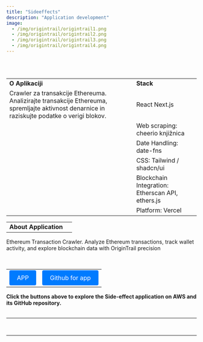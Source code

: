 ```yaml
---
title: "Sideeffects"
description: "Application development"
image:
  - /img/origintrail/origintrail1.png
  - /img/origintrail/origintrail2.png
  - /img/origintrail/origintrail3.png
  - /img/origintrail/origintrail4.png
---
```


<br>

<br>

|                                                                                                                                              |                                                  |
| -------------------------------------------------------------------------------------------------------------------------------------------- | ------------------------------------------------ |
| **O Aplikaciji**                                                                                                                             | **Stack**                                        |
| Crawler za transakcije Ethereuma. Analizirajte transakcije Ethereuma, spremljajte aktivnost denarnice in raziskujte podatke o verigi blokov. | React Next.js                                    |
|                                                                                                                                              | Web scraping: cheerio knjižnica                  |
|                                                                                                                                              | Date Handling: date-fns                          |
|                                                                                                                                              | CSS: Tailwind / shadcn/ui                        |
|                                                                                                                                              | Blockchain Integration: Etherscan API, ethers.js |
|                                                                                                                                              | Platform: Vercel                                 |

|                       |     |
| --------------------- | --- |
| **About Application** |     |

Ethereum Transaction Crawler. Analyze Ethereum transactions, track wallet activity, and explore blockchain data with OriginTrail precision

<br>

|                                                                                                                                                                                                                      |                                                                                                                                                                                                                                   |
| -------------------------------------------------------------------------------------------------------------------------------------------------------------------------------------------------------------------- | --------------------------------------------------------------------------------------------------------------------------------------------------------------------------------------------------------------------------------- |
| [<div style="display:inline-block; padding: 10px 20px; background-color: #007bff; color: #ffffff; text-decoration: none; border-radius: 4px; cursor: pointer;">APP</div>](https://origintrailtest-5m71.vercel.app//) | [<div style="display:inline-block; padding: 10px 20px; background-color: #007bff; color: #ffffff; text-decoration: none; border-radius: 4px; cursor: pointer;">Github for app</div>](https://github.com/janlebar/origintrailtest) |

**Click the buttons above to explore the Side-effect application on AWS and its GitHub repository.**  
<br>

---

<br>

---
